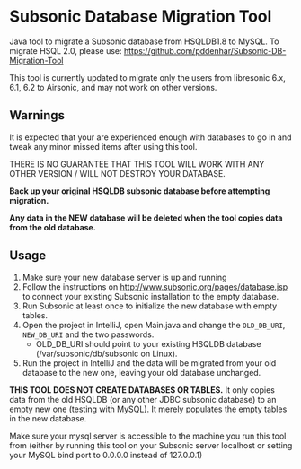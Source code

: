 Subsonic Database Migration Tool
=================================

Java tool to migrate a Subsonic database from HSQLDB1.8 to MySQL. To migrate HSQL 2.0, please use: https://github.com/pddenhar/Subsonic-DB-Migration-Tool

This tool is currently updated to migrate only the users from libresonic 6.x, 6.1, 6.2 to Airsonic, and may not work on other versions.

Warnings
--------

It is expected that your are experienced enough with databases to go in
and tweak any minor missed items after using this tool.

THERE IS NO GUARANTEE THAT THIS TOOL WILL WORK WITH ANY OTHER VERSION / WILL NOT DESTROY YOUR DATABASE.

**Back up your original HSQLDB subsonic database before attempting migration.**

**Any data in the NEW database will be deleted when the tool copies data from the old database.**

Usage
-----

1. Make sure your new database server is up and running
2. Follow the instructions on http://www.subsonic.org/pages/database.jsp to connect your existing 
Subsonic installation to the empty database. 
3. Run Subsonic at least once to initialize the new database with empty tables.
4. Open the project in IntelliJ, open Main.java and change the `OLD_DB_URI`, `NEW_DB_URI`
   and the two passwords.
   * OLD_DB_URI should point to your existing HSQLDB database (/var/subsonic/db/subsonic on Linux).
5. Run the project in IntelliJ and the data will be migrated from your old database to the new one,
leaving your old database unchanged.

**THIS TOOL DOES NOT CREATE DATABASES OR TABLES.** It only copies data from the old HSQLDB (or any other JDBC subsonic database) 
to an empty new one (testing with MySQL). It merely populates the empty tables in the new database.

Make sure your mysql server is accessible to the machine you run this tool from
(either by running this tool on your Subsonic server localhost or setting your MySQL bind port to 0.0.0.0 instead of 127.0.0.1)


